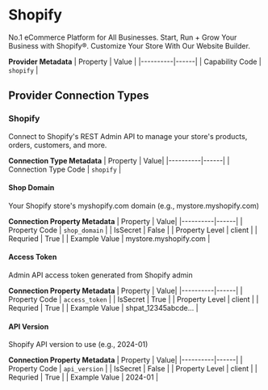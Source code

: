 # Shopify
No.1 eCommerce Platform for All Businesses. Start, Run + Grow Your Business with Shopify®. Customize Your Store With Our Website Builder.

**Provider Metadata**
| Property | Value |
|----------|------|
| Capability Code | `shopify` |

## Provider Connection Types

### Shopify
Connect to Shopify's REST Admin API to manage your store's products, orders, customers, and more.

**Connection Type Metadata**
| Property | Value|
|----------|------|
| Connection Type Code | `shopify` |

#### Shop Domain
Your Shopify store's myshopify.com domain (e.g., mystore.myshopify.com)

**Connection Property Metadata**
| Property | Value|
|----------|------|
| Property Code | `shop_domain` |
| IsSecret | False |
| Property Level | client |
| Requried | True |
| Example Value | mystore.myshopify.com |

#### Access Token
Admin API access token generated from Shopify admin

**Connection Property Metadata**
| Property | Value|
|----------|------|
| Property Code | `access_token` |
| IsSecret | True |
| Property Level | client |
| Requried | True |
| Example Value | shpat_12345abcde... |

#### API Version
Shopify API version to use (e.g., 2024-01)

**Connection Property Metadata**
| Property | Value|
|----------|------|
| Property Code | `api_version` |
| IsSecret | False |
| Property Level | client |
| Requried | True |
| Example Value | 2024-01 |



